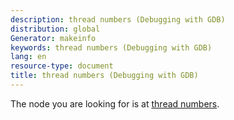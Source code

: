 ```yaml
---
description: thread numbers (Debugging with GDB)
distribution: global
Generator: makeinfo
keywords: thread numbers (Debugging with GDB)
lang: en
resource-type: document
title: thread numbers (Debugging with GDB)
---
```

The node you are looking for is at [thread numbers](Threads.html#thread-numbers).
